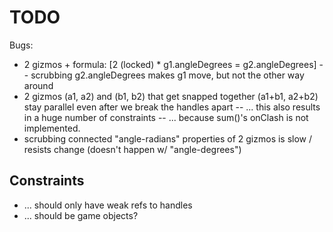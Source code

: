 TODO
====

Bugs:
* 2 gizmos + formula: [2 (locked) * g1.angleDegrees = g2.angleDegrees]
  -- scrubbing g2.angleDegrees makes g1 move, but not the other way around
* 2 gizmos (a1, a2) and (b1, b2) that get snapped together (a1+b1, a2+b2)
  stay parallel even after we break the handles apart
  -- ... this also results in a huge number of constraints
  -- ... because sum()'s onClash is not implemented.
* scrubbing connected "angle-radians" properties of 2 gizmos is slow /
  resists change (doesn't happen w/ "angle-degrees")

Constraints
-----------

* ... should only have weak refs to handles
* ... should be game objects?

